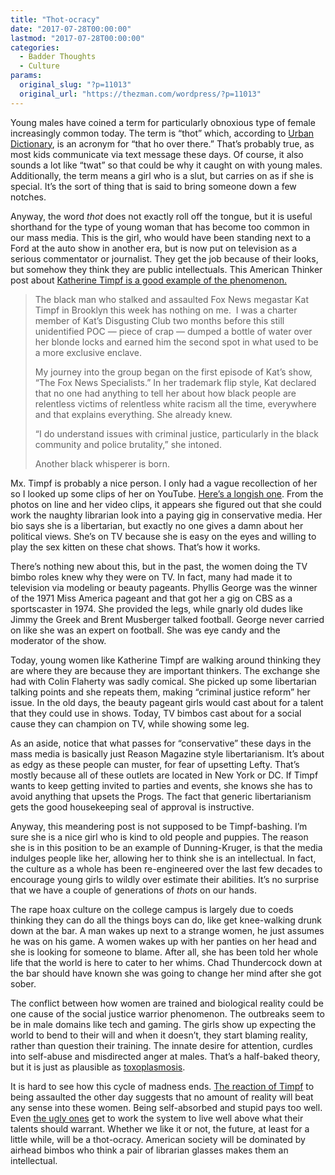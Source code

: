 ```yaml
---
title: "Thot-ocracy"
date: "2017-07-28T00:00:00"
lastmod: "2017-07-28T00:00:00"
categories:
  - Badder Thoughts
  - Culture
params:
  original_slug: "?p=11013"
  original_url: "https://thezman.com/wordpress/?p=11013"
---
```


Young males have coined a term for particularly obnoxious type of female
increasingly common today. The term is “thot” which, according to
<a href="http://www.urbandictionary.com/define.php?term=Thot"
rel="noopener" target="_blank">Urban Dictionary</a>, is an acronym for
“that ho over there.” That’s probably true, as most kids communicate via
text message these days. Of course, it also sounds a lot like “twat” so
that could be why it caught on with young males. Additionally, the term
means a girl who is a slut, but carries on as if she is special. It’s
the sort of thing that is said to bring someone down a few notches.

Anyway, the word *thot* does not exactly roll off the tongue, but it is
useful shorthand for the type of young woman that has become too common
in our mass media. This is the girl, who would have been standing next
to a Ford at the auto show in another era, but is now put on television
as a serious commentator or journalist. They get the job because of
their looks, but somehow they think they are public intellectuals. This
American Thinker post about <a
href="http://www.americanthinker.com/articles/2017/07/kat_timpf_makes_the_black_kid_angry_.html"
rel="noopener" target="_blank">Katherine Timpf is a good example of the
phenomenon.</a>

> The black man who stalked and assaulted Fox News megastar Kat Timpf in
> Brooklyn this week has nothing on me.  I was a charter member of Kat’s
> Disgusting Club two months before this still unidentified POC — piece
> of crap — dumped a bottle of water over her blonde locks and earned
> him the second spot in what used to be a more exclusive enclave.
>
> My journey into the group began on the first episode of Kat’s show,
> “The Fox News Specialists.” In her trademark flip style, Kat declared
> that no one had anything to tell her about how black people are
> relentless victims of relentless white racism all the time, everywhere
> and that explains everything. She already knew.
>
> “I do understand issues with criminal justice, particularly in the
> black community and police brutality,” she intoned.
>
> Another black whisperer is born.

Mx. Timpf is probably a nice person. I only had a vague recollection of
her so I looked up some clips of her on YouTube.
<a href="https://www.youtube.com/watch?v=ozbh7FiddLI" rel="noopener"
target="_blank">Here’s a longish one</a>. From the photos on line and
her video clips, it appears she figured out that she could work the
naughty librarian look into a paying gig in conservative media. Her bio
says she is a libertarian, but exactly no one gives a damn about her
political views. She’s on TV because she is easy on the eyes and willing
to play the sex kitten on these chat shows. That’s how it works.

There’s nothing new about this, but in the past, the women doing the TV
bimbo roles knew why they were on TV. In fact, many had made it to
television via modeling or beauty pageants. Phyllis George was the
winner of the 1971 Miss America pageant and that got her a gig on CBS as
a sportscaster in 1974. She provided the legs, while gnarly old dudes
like Jimmy the Greek and Brent Musberger talked football. George never
carried on like she was an expert on football. She was eye candy and the
moderator of the show.

Today, young women like Katherine Timpf are walking around thinking they
are where they are because they are important thinkers. The exchange she
had with Colin Flaherty was sadly comical. She picked up some
libertarian talking points and she repeats them, making “criminal
justice reform” her issue. In the old days, the beauty pageant girls
would cast about for a talent that they could use in shows. Today, TV
bimbos cast about for a social cause they can champion on TV, while
showing some leg.

As an aside, notice that what passes for “conservative” these days in
the mass media is basically just Reason Magazine style libertarianism.
It’s about as edgy as these people can muster, for fear of upsetting
Lefty. That’s mostly because all of these outlets are located in New
York or DC. If Timpf wants to keep getting invited to parties and
events, she knows she has to avoid anything that upsets the Progs. The
fact that generic libertarianism gets the good housekeeping seal of
approval is instructive.

Anyway, this meandering post is not supposed to be Timpf-bashing. I’m
sure she is a nice girl who is kind to old people and puppies. The
reason she is in this position to be an example of Dunning-Kruger, is
that the media indulges people like her, allowing her to think she is an
intellectual. In fact, the culture as a whole has been re-engineered
over the last few decades to encourage young girls to wildly over
estimate their abilities. It’s no surprise that we have a couple of
generations of *thots* on our hands.

The rape hoax culture on the college campus is largely due to coeds
thinking they can do all the things boys can do, like get knee-walking
drunk down at the bar. A man wakes up next to a strange women, he just
assumes he was on his game. A women wakes up with her panties on her
head and she is looking for someone to blame. After all, she has been
told her whole life that the world is here to cater to her whims. Chad
Thundercock down at the bar should have known she was going to change
her mind after she got sober.

The conflict between how women are trained and biological reality could
be one cause of the social justice warrior phenomenon. The outbreaks
seem to be in male domains like tech and gaming. The girls show up
expecting the world to bend to their will and when it doesn’t, they
start blaming reality, rather than question their training. The innate
desire for attention, curdles into self-abuse and misdirected anger at
males. That’s a half-baked theory, but it is just as plausible
as <a href="https://en.wikipedia.org/wiki/Toxoplasmosis" rel="noopener"
target="_blank">toxoplasmosis</a>.

It is hard to see how this cycle of madness ends. <a
href="http://www.nationalreview.com/article/449819/katherine-timpf-fox-news-man-dumped-water-targeted-attack"
rel="noopener" target="_blank">The reaction of Timpf</a> to being
assaulted the other day suggests that no amount of reality will beat any
sense into these women. Being self-absorbed and stupid pays too well.
Even <a href="https://en.wikipedia.org/wiki/Ellen_Pao" rel="noopener"
target="_blank">the ugly ones</a> get to work the system to live well
above what their talents should warrant. Whether we like it or not, the
future, at least for a little while, will be a thot-ocracy. American
society will be dominated by airhead bimbos who think a pair of
librarian glasses makes them an intellectual.
